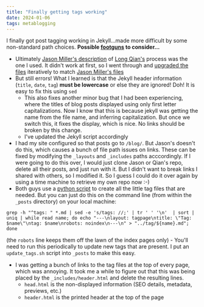 ```yaml
---
title: "Finally getting tags working"
date: 2024-01-06
tags: metablogging
---
```


I finally got post tagging working in Jekyll...made more difficult by some non-standard path choices.  **Possible [footguns](https://en.wiktionary.org/wiki/footgun) to consider...**

- Ultimately [Jason Miller's description](http://www.jasonemiller.org/2020/12/23/tagging-posts-in-jekyll-minima.html) of [Long Qian's](http://longqian.me/2017/02/09/github-jekyll-tag/) process was the one I used.  It didn't work at first, so I went through and [upgraded the files](https://github.com/jschrier/blog/pull/171) iteratively to match [Jason Miller's files](https://github.com/jasonemiller/jasonemiller.github.io/tree/main)
- But still errors!  What I learned is that the Jekyll header information (`title`, `date`, `tag`) **must be lowercase** or else they are ignored!  Doh!  It is easy to  fix this using `sed`
    - This also fixes another minor bug that I had been experiencing, where the titles of blog posts displayed using only first letter capitalizations. Now I know that this is because jekyll was getting the name from the file name, and inferring capitalization.  But once we switch this, it fixes the display, which is nice.  No links should be broken by this change.
    - I've updated the Jekyll script accordingly
- I had my site configured so that posts go to `/blog/`.  But Jason's doesn't do this, which causes a bunch of file path issues on links. These can be fixed by modifying the `_layouts` and `_includes` paths acccordingly. If I were going to do this over, I would just clone Jason or Qian's repo, delete all their posts, and just run with it.  But I didn't want to break links I shared with others, so I modified it. So I guess I could do it over again by using a time machine to retrieve my own repo now :-)
- Both guys use a [python script](http://www.jasonemiller.org/2020/12/23/tagging-posts-in-jekyll-minima.html) to create all the little tag files that are needed.  But you can just do this on the command line (from within the `_posts` directory) on your local machine:

```
grep -h "^tags: " *.md | sed -e 's/tags: //;' | tr ' ' '\n'  | sort | uniq | while read name; do echo "---\nlayout: tagpage\ntitle: \"Tag: $name\"\ntag: $name\nrobots: noindex\n---\n" > "../tag/${name}.md"; done
```

(the `robots` line keeps them off the lawn of the index pages only)
    - You'll need to run this periodically to update new tags that are present. I put an `update_tags.sh` script into `_posts` to make this easy.

- I was getting a bunch of links to the tag files at the top of every page, which was annoying.  It took me a while to figure out that this was being placed by the `_includes/header.html` and delete the resulting lines.  
    - `head.html` is the non-displayed information (SEO details, metadata, previews, etc.)
    - `header.html` is the printed header at the top of the page